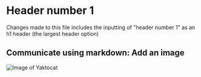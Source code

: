 # Header number 1

Changes made to this file includes the inputting of "header number 1" as an h1 header (the largest header option)

## Communicate using markdown: Add an image
![Image of Yaktocat](https://octodex.github.com/images/yaktocat.png)

